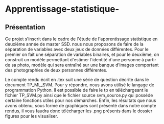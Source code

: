 # Apprentissage-statistique-

## Présentation

Ce projet s'inscrit dans le cadre de l'étude de l'apprentissage statistique en deuxième année de master SSD. 
nous nous proposons de faire de la séparation de variables avec deux jeux de données différentes.
Pour le premier on fait une séparation de variables binaires, et pour le deuxième, on construit un modèle permettant d'estimer l'identité d'une personne à partir de sa photo, modèle qui sera entraîné sur une banque d'images comportant des photographies de deux personnes différentes. 

Le compte rendu écrit en .tex suit une série de question décrite dans le document TP_ML_SVM. Pour y répondre, nous avons utilisé le langage de programmation Python. Il est possible de faire le tp en téléchargeant le fichier TP_SVM.py ainsi que le fichier source svm_source.py qui possède certaine fonctions utiles pour nos démarches. Enfin, les résultats que nous avons obtenu, sous forme de graphiques sont présenté dans notre compte rendus, il vous faudra donc télécharger les .png présents dans le dossier figures pour les visualiser.
